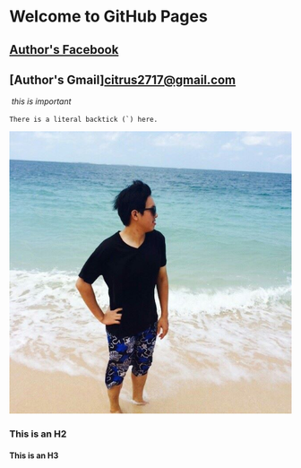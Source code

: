 # Welcome to GitHub Pages

## [Author's Facebook](https://www.facebook.com/chen.han.3597 "title")
## [Author's Gmail]<citrus2717@gmail.com>
  *this is important*
  
  ``There is a literal backtick (`) here.``
  
  ![Author](author.jpg)
  

### This is an H2

#### This is an H3
